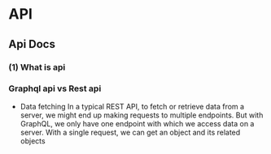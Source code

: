 # API
##  Api Docs

### (1) What is api
###  Graphql api vs Rest api

* Data fetching
In a typical REST API, to fetch or retrieve data from a server, we might end up making requests to multiple endpoints. But with GraphQL, we only have one endpoint with which we access data on a server. With a single request, we can get an object and its related objects
